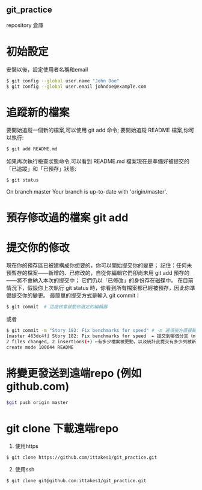 ## git_practice
repository 倉庫

# 初始設定
安裝以後，設定使用者名稱和email
```bash
$ git config --global user.name "John Doe"
$ git config --global user.email johndoe@example.com
```

# 追蹤新的檔案
要開始追蹤一個新的檔案,可以使用 git add 命令; 要開始追蹤 README 檔案,你可以執行:
```bash
$ git add README.md
```
如果再次執行檢查狀態命令,可以看到 README.md 檔案現在是準備好被提交的「已追蹤」和「已預存」狀態:
```bash
$ git status
```
On branch master
Your branch is up-to-date with 'origin/master'.

# 預存修改過的檔案 git add

# 提交你的修改
現在你的預存區已被建構成你想要的，你可以開始提交你的變更； 記住：任何未預暫存的檔案——新增的、已修改的，自從你編輯它們卻尚未用 git add 預存的——將不會納入本次的提交中； 它們仍以「已修改」的身份存在磁碟中。 在目前情況下，假設你上次執行 git status 時，你看到所有檔案都已經被預存，因此你準備提交你的變更。 最簡單的提交方式是輸入 git commit：
```bash
$ git commit  # 這麼做會啟動你選定的編輯器
```
或者
```bash
$ git commit -m "Story 182: Fix benchmarks for speed" # -m 選項後方直接輸入提交訊息
[master 463dc4f] Story 182: Fix benchmarks for speed  ← 提交到哪個分支（master）、提交的 SHA-1 校驗碼（463dc4f）
2 files changed, 2 insertions(+) ←有多少檔案被更動，以及統計此提交有多少列被新增和被移除
create mode 100644 README
```

# 將變更發送到遠端repo (例如github.com)
```bash
$git push origin master
```

# git clone 下載遠端repo
1. 使用https
```
$ git clone https://github.com/ittakes1/git_practice.git
```

2. 使用ssh
```
$ git clone git@github.com:ittakes1/git_practice.git
```
